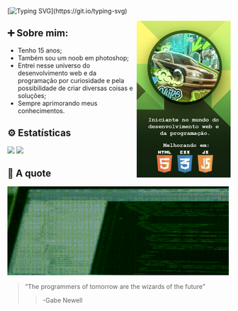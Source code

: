 [![Typing SVG](https://readme-typing-svg.herokuapp.com?font=Roboto+Mono&weight=500&size=30&pause=1000&color=5CF715&center=false&vCenter=true&width=435&lines=Hello%2C+world!_;Eduardo+de+Oliveira+here!_)](https://git.io/typing-svg)

<img src='media/BannerGitHub.jpg' align='right' width='42%'>

## ➕ Sobre mim:
- Tenho 15 anos;
- Também sou um noob em photoshop;
- Entrei nesse universo do desenvolvimento web e da programação por curiosidade e pela possibilidade de criar diversas coisas e soluções;
- Sempre aprimorando meus conhecimentos. 

## ⚙ Estatísticas 
<img src='https://github-readme-stats.vercel.app/api/top-langs/?username=EdOzz42&layout=compact&theme=dark' width='450px'>
<img src='https://github-readme-stats.vercel.app/api?username=EdOzz42&show_icons=true&theme=dark' width='450px'>

## 💬 A quote 
<img src='media/programming_something.gif' width='500px' height='200'>

> “The programmers of tomorrow are the wizards of the future” 
>> -Gabe Newell  
